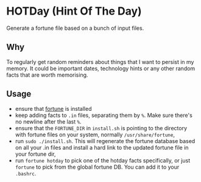 # HOTDay (Hint Of The Day)

Generate a fortune file based on a bunch of input files.

## Why
To regularly get random reminders about things that I want to persist in my memory. It could be important dates, technology hints or any other random facts that are worth memorising.

## Usage
- ensure that [fortune](https://en.wikipedia.org/wiki/Fortune_(Unix)) is installed
- keep adding facts to `.in` files, separating them by `%`. Make sure there's no newline after the last `%`.
- ensure that the `FORTUNE_DIR` in `install.sh` is pointing to the directory with fortune files on your system, normally `/usr/share/fortune`,
- run `sudo ./install.sh`. This will regenerate the fortune database based on all your .in files and install a hard link to the updated fortune file in your fortune dir,
- run `fortune hotday` to pick one of the hotday facts specifically, or just `fortune` to pick from the global fortune DB. You can add it to your `.bashrc`.
